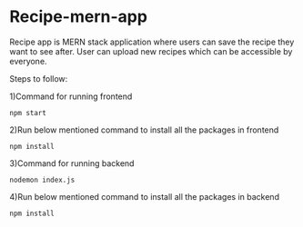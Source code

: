 # Recipe-mern-app
Recipe app is MERN stack application where users can save the recipe they want to see after. User can upload new recipes which can be accessible by everyone. 

Steps to follow:

1)Command for running frontend 

```
npm start
```

2)Run below mentioned command to install all the packages in frontend

```
npm install
```

3)Command for running backend 

```
nodemon index.js
```

4)Run below mentioned command to install all the packages in backend

```
npm install
```
